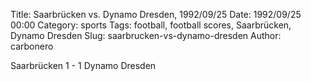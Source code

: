 Title: Saarbrücken vs. Dynamo Dresden, 1992/09/25
Date: 1992/09/25 00:00
Category: sports
Tags: football, football scores, Saarbrücken, Dynamo Dresden
Slug: saarbrucken-vs-dynamo-dresden
Author: carbonero


Saarbrücken 1 - 1 Dynamo Dresden
